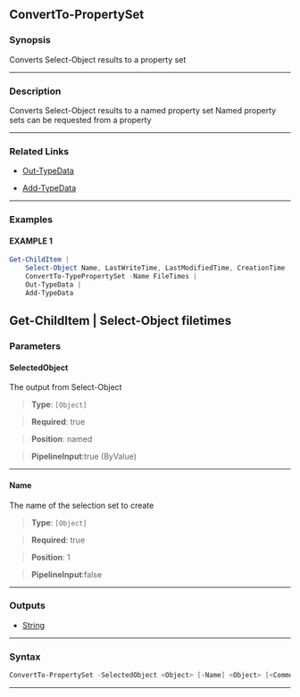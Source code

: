 ConvertTo-PropertySet
---------------------
### Synopsis
Converts Select-Object results to a property set

---
### Description

Converts Select-Object results to a named property set
Named property sets can be requested from a property

---
### Related Links
* [Out-TypeData](Out-TypeData.md)



* [Add-TypeData](Add-TypeData.md)



---
### Examples
#### EXAMPLE 1
```PowerShell
Get-ChildItem |
    Select-Object Name, LastWriteTime, LastModifiedTime, CreationTime |
    ConvertTo-TypePropertySet -Name FileTimes |
    Out-TypeData |
    Add-TypeData
```
Get-ChildItem |
    Select-Object filetimes
---
### Parameters
#### **SelectedObject**

The output from Select-Object



> **Type**: ```[Object]```

> **Required**: true

> **Position**: named

> **PipelineInput**:true (ByValue)



---
#### **Name**

The name of the selection set to create



> **Type**: ```[Object]```

> **Required**: true

> **Position**: 1

> **PipelineInput**:false



---
### Outputs
* [String](https://learn.microsoft.com/en-us/dotnet/api/System.String)




---
### Syntax
```PowerShell
ConvertTo-PropertySet -SelectedObject <Object> [-Name] <Object> [<CommonParameters>]
```
---
